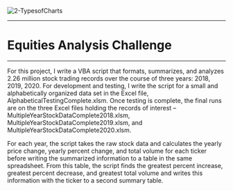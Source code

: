 ![2-TypesofCharts](https://github.com/njgeorge000158/Stock-Analysis-in-VBA/assets/137228821/24602298-7c6a-4746-a2dd-daff767d674f)

----

# Equities Analysis Challenge

----

For this project, I write a VBA script that formats, summarizes, and analyzes 2.26 million stock trading records over the course of three years: 2018, 2019, 2020.  For development and testing, I write the script for a small and alphabetically organized data set in the Excel file, AlphabeticalTestingComplete.xlsm.  Once testing is complete, the final runs are on the three Excel files holding the records of interest – MultipleYearStockDataComplete2018.xlsm, MultipleYearStockDataComplete2019.xlsm, and MultipleYearStockDataComplete2020.xlsm.

For each year, the script takes the raw stock data and calculates the yearly price change, yearly percent change, and total volume for each ticker before writing the summarized information to a table in the same spreadsheet.  From this table, the script finds the greatest percent increase, greatest percent decrease, and greatest total volume and writes this information with the ticker to a second summary table.
